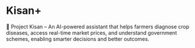 # Kisan+
🌱 Project Kisan – An AI-powered assistant that helps farmers diagnose crop diseases, access real-time market prices, and understand government schemes, enabling smarter decisions and better outcomes.
